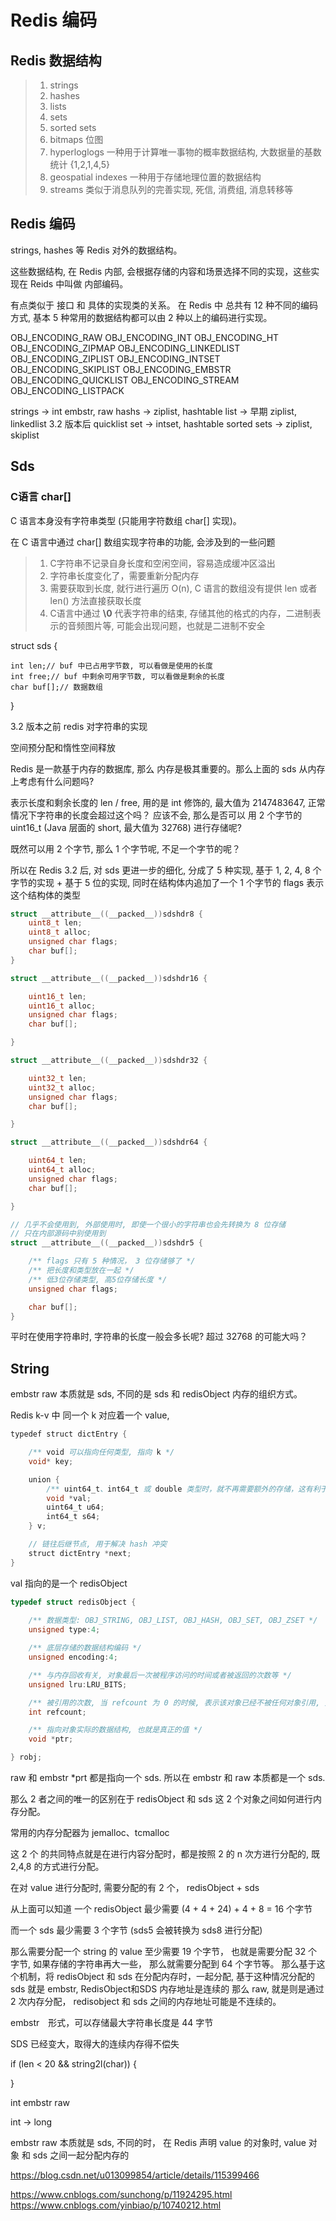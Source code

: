 # Redis 编码


## Redis 数据结构

> 1. strings 
> 2. hashes
> 3. lists
> 4. sets
> 5. sorted sets
> 6. bitmaps 位图
> 7. hyperloglogs 一种用于计算唯一事物的概率数据结构, 大数据量的基数统计 {1,2,1,4,5} 
> 8. geospatial indexes 一种用于存储地理位置的数据结构
> 9. streams 类似于消息队列的完善实现, 死信, 消费组, 消息转移等

## Redis 编码

strings, hashes 等 Redis 对外的数据结构。

这些数据结构, 在 Redis 内部, 会根据存储的内容和场景选择不同的实现，这些实现在 Reids 中叫做 内部编码。

有点类似于 接口 和 具体的实现类的关系。
在 Redis 中 总共有 12 种不同的编码方式, 基本 5 种常用的数据结构都可以由 2 种以上的编码进行实现。

OBJ_ENCODING_RAW
OBJ_ENCODING_INT
OBJ_ENCODING_HT
OBJ_ENCODING_ZIPMAP
OBJ_ENCODING_LINKEDLIST
OBJ_ENCODING_ZIPLIST
OBJ_ENCODING_INTSET
OBJ_ENCODING_SKIPLIST
OBJ_ENCODING_EMBSTR
OBJ_ENCODING_QUICKLIST
OBJ_ENCODING_STREAM
OBJ_ENCODING_LISTPACK

strings -> int embstr, raw
hashs -> ziplist, hashtable
list -> 早期 ziplist, linkedlist 3.2 版本后 quicklist
set -> intset, hashtable
sorted sets -> ziplist, skiplist


## Sds

### C语言 char[]

C 语言本身没有字符串类型 (只能用字符数组 char[] 实现)。

在 C 语言中通过 char[] 数组实现字符串的功能, 会涉及到的一些问题

> 1. C字符串不记录自身长度和空闲空间，容易造成缓冲区溢出
> 2. 字符串长度变化了，需要重新分配内存
> 3. 需要获取到长度, 就行进行遍历 O(n), C 语言的数组没有提供 len 或者 len() 方法直接获取长度
> 4. C语言中通过 **\0** 代表字符串的结束, 存储其他的格式的内存，二进制表示的音频图片等, 可能会出现问题，也就是二进制不安全

struct sds {

    int len;// buf 中已占用字节数, 可以看做是使用的长度
    int free;// buf 中剩余可用字节数, 可以看做是剩余的长度
    char buf[];// 数据数组
}

3.2 版本之前 redis 对字符串的实现

空间预分配和惰性空间释放


Redis 是一款基于内存的数据库, 那么 内存是极其重要的。那么上面的 sds 从内存上考虑有什么问题吗?

表示长度和剩余长度的 len / free, 用的是 int 修饰的, 最大值为 2147483647, 正常情况下字符串的长度会超过这个吗？ 应该不会, 那么是否可以
用 2 个字节的 uint16_t (Java 层面的 short, 最大值为 32768) 进行存储呢?

既然可以用 2 个字节, 那么 1 个字节呢, 不足一个字节的呢？

所以在 Redis 3.2 后, 对 sds 更进一步的细化, 分成了 5 种实现, 基于 1, 2, 4, 8 个字节的实现 + 基于 5 位的实现, 同时在结构体内追加了一个 1 个字节的 flags 表示这个结构体的类型

```c
struct __attribute__((__packed__))sdshdr8 {
    uint8_t len;
    uint8_t alloc;
    unsigned char flags;
    char buf[];
}

struct __attribute__((__packed__))sdshdr16 {

    uint16_t len;
    uint16_t alloc;
    unsigned char flags;
    char buf[];

}

struct __attribute__((__packed__))sdshdr32 {

    uint32_t len;
    uint32_t alloc;
    unsigned char flags;
    char buf[];

}

struct __attribute__((__packed__))sdshdr64 {

    uint64_t len;
    uint64_t alloc;
    unsigned char flags;
    char buf[];

}

// 几乎不会使用到, 外部使用时, 即使一个很小的字符串也会先转换为 8 位存储
// 只在内部源码中别使用到
struct __attribute__((__packed__))sdshdr5 {

    /** flags 只有 5 种情况， 3 位存储够了 */
    /** 把长度和类型放在一起 */
    /** 低3位存储类型, 高5位存储长度 */
    unsigned char flags; 

    char buf[];
}
```

平时在使用字符串时, 字符串的长度一般会多长呢?  超过 32768 的可能大吗？


## String

embstr raw 本质就是 sds, 不同的是 sds 和 redisObject 内存的组织方式。


Redis k-v 中 同一个 k 对应着一个 value,



```java
typedef struct dictEntry {

    /** void 可以指向任何类型, 指向 k */
    void* key;

    union {
        /** uint64_t、int64_t 或 double 类型时，就不再需要额外的存储，这有利于减少内存碎片 */
        void *val;
        uint64_t u64;
        int64_t s64;
    } v;

    // 链往后继节点, 用于解决 hash 冲突
    struct dictEntry *next;
}
```

val 指向的是一个 redisObject 

```C
typedef struct redisObject {
    
    /** 数据类型: OBJ_STRING, OBJ_LIST, OBJ_HASH, OBJ_SET, OBJ_ZSET */
    unsigned type:4;

    /** 底层存储的数据结构编码 */
    unsigned encoding:4;

    /** 与内存回收有关, 对象最后一次被程序访问的时间或者被返回的次数等 */
    unsigned lru:LRU_BITS;

    /** 被引用的次数, 当 refcount 为 0 的时候, 表示该对象已经不被任何对象引用, 则可以进行垃圾回收了 */
    int refcount;

    /** 指向对象实际的数据结构, 也就是真正的值 */
    void *ptr;

} robj;
```

raw 和 embstr *prt 都是指向一个 sds.
所以在 embstr 和 raw 本质都是一个 sds.

那么 2 者之间的唯一的区别在于 redisObject 和 sds 这 2 个对象之间如何进行内存分配。

常用的内存分配器为 jemalloc、tcmalloc

这 2 个 的共同特点就是在进行内容分配时，都是按照 2 的 n 次方进行分配的, 既 2,4,8 的方式进行分配。

在对 value 进行分配时, 需要分配的有 2 个， redisObject + sds

从上面可以知道 一个 redisObject 最少需要  (4 + 4 + 24) + 4 + 8 = 16 个字节

而一个 sds 最少需要 3 个字节 (sds5 会被转换为 sds8 进行分配) 

那么需要分配一个 string 的 value 至少需要 19 个字节， 也就是需要分配 32 个字节, 如果存储的字符串再大一些， 那么就需要分配到 64 个字节等。
那么基于这个机制，将 redisObject 和 sds 在分配内存时，一起分配, 基于这种情况分配的 sds 就是 embstr, RedisObject和SDS 内存地址是连续的
那么 raw, 就是则是通过 2 次内存分配， redisobject 和 sds 之间的内存地址可能是不连续的。



embstr　形式，可以存储最大字符串长度是 44 字节

SDS 已经变大，取得大的连续内存得不偿失


if (len < 20 && string2l(char)) {

    

}



int embstr raw

int -> long

embstr raw 本质就是 sds, 不同的时， 在 Redis 声明 value 的对象时, value 对象 和 sds 之间一起分配内存的


https://blog.csdn.net/u013099854/article/details/115399466

https://www.cnblogs.com/sunchong/p/11924295.html
https://www.cnblogs.com/yinbiao/p/10740212.html





